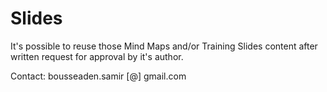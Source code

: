 # Slides

It's possible to reuse those Mind Maps and/or Training Slides content after written request for approval by it's author.

Contact: bousseaden.samir [@] gmail.com
